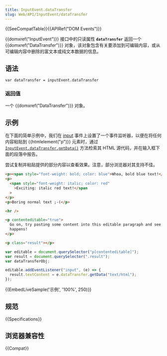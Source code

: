 ```yaml
---
title: InputEvent.dataTransfer
slug: Web/API/InputEvent/dataTransfer
---
```


{{SeeCompatTable}}{{APIRef("DOM Events")}}

{{domxref("InputEvent")}} 接口中的只读属性 **`dataTransfer`** 返回一个 {{domxref("DataTransfer")}} 对象，该对象包含有关要添加到可编辑内容，或从可编辑内容中删除的富文本或纯文本数据的信息。

## 语法

```plain
var dataTransfer = inputEvent.dataTransfer
```

### 返回值

一个 {{domxref("DataTransfer")}} 对象。

## 示例

在下面的简单示例中，我们在 [input](/zh-CN/docs/Web/API/Element/input_event) 事件上设置了一个事件监听器，以便在将任何内容粘贴到 {{htmlelement("p")}} 元素时，通过 [`InputEvent.dataTransfer.getData()`](/zh-CN/docs/Web/API/DataTransfer/getData) 方法检索其 HTML 源代码，并在输入框下面的段落中报告。

尝试复制并粘贴提供的部分内容以查看效果。注意，部分浏览器对其支持不佳。

```html
<p><span style="font-weight: bold; color: blue">Whoa, bold blue text!</span></p>
<p>
  <span style="font-weight: italic; color: red"
    >Exciting: italic red text!</span
  >
</p>
<p>Boring normal text ;-(</p>

<hr />

<p contenteditable="true">
  Go on, try pasting some content into this editable paragraph and see what
  happens!
</p>

<p class="result"></p>
```

```js
var editable = document.querySelector("p[contenteditable]");
var result = document.querySelector(".result");
var dataTransferObj;

editable.addEventListener("input", (e) => {
  result.textContent = e.dataTransfer.getData("text/html");
});
```

{{EmbedLiveSample('示例', '100%', 250)}}

## 规范

{{Specifications}}

## 浏览器兼容性

{{Compat}}
